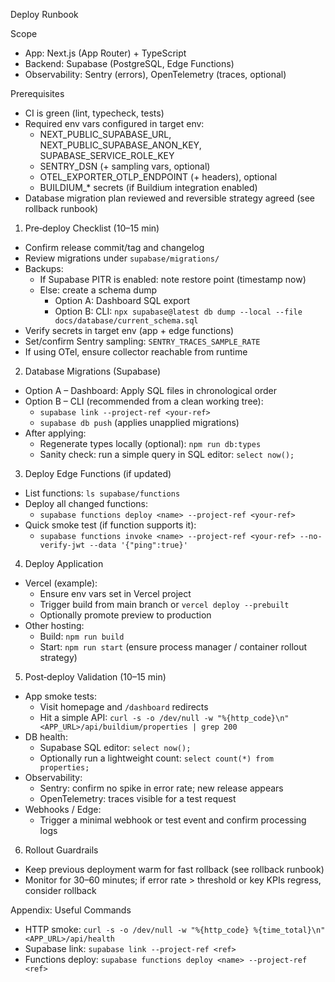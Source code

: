 Deploy Runbook

Scope
- App: Next.js (App Router) + TypeScript
- Backend: Supabase (PostgreSQL, Edge Functions)
- Observability: Sentry (errors), OpenTelemetry (traces, optional)

Prerequisites
- CI is green (lint, typecheck, tests)
- Required env vars configured in target env:
  - NEXT_PUBLIC_SUPABASE_URL, NEXT_PUBLIC_SUPABASE_ANON_KEY, SUPABASE_SERVICE_ROLE_KEY
  - SENTRY_DSN (+ sampling vars, optional)
  - OTEL_EXPORTER_OTLP_ENDPOINT (+ headers), optional
  - BUILDIUM_* secrets (if Buildium integration enabled)
- Database migration plan reviewed and reversible strategy agreed (see rollback runbook)

1) Pre‑deploy Checklist (10–15 min)
- Confirm release commit/tag and changelog
- Review migrations under `supabase/migrations/`
- Backups:
  - If Supabase PITR is enabled: note restore point (timestamp now)
  - Else: create a schema dump
    - Option A: Dashboard SQL export
    - Option B: CLI: `npx supabase@latest db dump --local --file docs/database/current_schema.sql`
- Verify secrets in target env (app + edge functions)
- Set/confirm Sentry sampling: `SENTRY_TRACES_SAMPLE_RATE`
- If using OTel, ensure collector reachable from runtime

2) Database Migrations (Supabase)
- Option A – Dashboard: Apply SQL files in chronological order
- Option B – CLI (recommended from a clean working tree):
  - `supabase link --project-ref <your-ref>`
  - `supabase db push` (applies unapplied migrations)
- After applying:
  - Regenerate types locally (optional): `npm run db:types`
  - Sanity check: run a simple query in SQL editor: `select now();`

3) Deploy Edge Functions (if updated)
- List functions: `ls supabase/functions`
- Deploy all changed functions:
  - `supabase functions deploy <name> --project-ref <your-ref>`
- Quick smoke test (if function supports it):
  - `supabase functions invoke <name> --project-ref <your-ref> --no-verify-jwt --data '{"ping":true}'`

4) Deploy Application
- Vercel (example):
  - Ensure env vars set in Vercel project
  - Trigger build from main branch or `vercel deploy --prebuilt`
  - Optionally promote preview to production
- Other hosting:
  - Build: `npm run build`
  - Start: `npm run start` (ensure process manager / container rollout strategy)

5) Post‑deploy Validation (10–15 min)
- App smoke tests:
  - Visit homepage and `/dashboard` redirects
  - Hit a simple API: `curl -s -o /dev/null -w "%{http_code}\n" <APP_URL>/api/buildium/properties | grep 200`
- DB health:
  - Supabase SQL editor: `select now();`
  - Optionally run a lightweight count: `select count(*) from properties;`
- Observability:
  - Sentry: confirm no spike in error rate; new release appears
  - OpenTelemetry: traces visible for a test request
- Webhooks / Edge:
  - Trigger a minimal webhook or test event and confirm processing logs

6) Rollout Guardrails
- Keep previous deployment warm for fast rollback (see rollback runbook)
- Monitor for 30–60 minutes; if error rate > threshold or key KPIs regress, consider rollback

Appendix: Useful Commands
- HTTP smoke: `curl -s -o /dev/null -w "%{http_code} %{time_total}\n" <APP_URL>/api/health`
- Supabase link: `supabase link --project-ref <ref>`
- Functions deploy: `supabase functions deploy <name> --project-ref <ref>`

